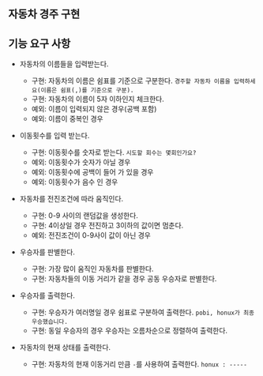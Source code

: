 ## 자동차 경주 구현

## 기능 요구 사항

- 자동차의 이름들을 입력받는다.
    - 구현: 자동차의 이름은 쉼표를 기준으로 구분한다.
        `경주할 자동차 이름을 입력하세요(이름은 쉼표(,)를 기준으로 구분).`
    - 구현: 자동차의 이름이 5자 이하인지 체크한다.
    - 예외: 이름이 입력되지 않은 경우(공백 포함)
    - 예외: 이름이 중복인 경우
    
- 이동횟수를 입력 받는다.
    - 구현: 이동횟수를 숫자로 받는다.
        `시도할 회수는 몇회인가요?`
    - 예외: 이동횟수가 숫자가 아닐 경우
    - 예외: 이동횟수에 공백이 들어 가 있을 경우
    - 예외: 이동횟수가 음수 인 경우
    
- 자동차를 전진조건에 따라 움직인다.
    - 구현: 0-9 사이의 랜덤값을 생성한다.
    - 구현: 4이상일 경우 전진하고 3이하의 값이면 멈춘다.
    - 예외: 전진조건이 0-9사이 값이 아닌 경우
    
- 우승자를 판별한다.
    - 구현: 가장 많이 움직인 자동차를 판별한다.
    - 구현: 자동차들의 이동 거리가 같을 경우 공동 우승자로 판별한다.
    
- 우승자를 출력한다.
    - 구현: 우승자가 여러명일 경우 쉼표로 구분하여 출력한다.
      `pobi, honux가 최종 우승했습니다.`
    - 구현: 동일 우승자의 경우 우승자는 오름차순으로 정렬하여 출력한다.
      
- 자동차의 현재 상태를 출력한다.
    - 구현: 자동차의 현재 이동거리 만큼 `-`를 사용하여 출력한다.
      `honux : -----`